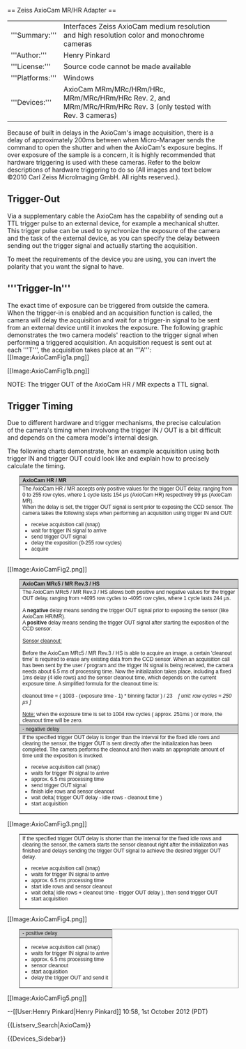 == Zeiss AxioCam MR/HR Adapter ==

<table><tr><td>
'''Summary:'''</td><td>Interfaces Zeiss AxioCam medium resolution and high resolution color and monochrome cameras</td></tr>
<tr><td>'''Author:'''</td><td>Henry Pinkard</td></tr>
<tr><td>'''License:'''</td><td>Source code cannot be made available</td></tr> 
<tr><td>'''Platforms:'''</td><td>Windows</td></tr>
<tr><td>'''Devices:'''</td><td>AxioCam MRm/MRc/HRm/HRc, MRm/MRc/HRm/HRc Rev. 2, and MRm/MRc/HRm/HRc Rev. 3 (only tested with Rev. 3 cameras) </td></tr>
</table>


Because of built in delays in the AxioCam's image acquisition, there is a delay of approximately 200ms between when Micro-Manager sends the command to open the shutter and when the AxioCam's exposure begins. If over exposure of the sample is a concern, it is highly recommended that hardware triggering is used with these cameras. Refer to the below descriptions of hardware triggering to do so (All images and text below ©2010 Carl Zeiss MicroImaging GmbH. All rights reserved.).


<h2>Trigger-Out</h2>

<p>Via a supplementary cable the AxioCam has the capability of sending out a
TTL trigger pulse to an external device, for example a mechanical shutter. This
trigger pulse can be used to synchronize
the exposure of the camera and the task of the external device, as you can
specify the delay between sending out
the trigger signal and actually starting the acquisition.</p>

<p>To meet the requirements of the device you are using, you can
invert the polarity that you want the
signal to have.</p>

<h2>'''Trigger-In'''</h2>

The exact time of exposure can be triggered from outside the camera. When the trigger-in is enabled and an acquisition function is called, the camera will delay the acquisition and wait for a trigger-in signal to be sent from an external device until it invokes the exposure.
The following graphic demonstrates the two camera models' reaction to the trigger signal when performing a triggered acquisition. An acquisition request is sent out at each '''T''', the acquisition takes place at an '''A''':
[[Image:AxioCamFig1a.png]]

[[Image:AxioCamFig1b.png]]

NOTE: The trigger OUT of the AxioCam HR / MR expects a TTL signal.



<h2>Trigger Timing</h2>

<p>Due to different hardware and trigger mechanisms, the precise calculation of
the camera's timing when involvong the trigger IN / OUT is a bit difficult and
depends on the camera model's internal design.</p>

<p>The following charts demonstrate, how an example acquisition using both
trigger IN and trigger OUT could look like and explain how to precisely
calculate the timing.</p>

<table border=1 bordercolor=#999999 cellpadding=5 cellspacing=0
       style='margin:10pt 20pt 10pt; font-family:sans-serif; font-size:9pt'>
<tr>
<td bgcolor=#CCCCCC><b>AxioCam HR / MR</b></td>
</tr>

<tr>
<td>The AxioCam HR / MR accepts only positive values for the trigger OUT delay, ranging from 0 to 255 row cyles,
where 1 cycle lasts 154 &micro;s (AxioCam HR) respectively 99 &micro;s (AxioCam MR).<br />
When the delay is set, the trigger OUT signal is sent prior to exposing the CCD sensor. The camera takes the
following steps when performing an acquisition using trigger IN and OUT:<br />
<ul>
<li>receive acquisition call (snap)</li>
<li>wait for trigger IN signal to arrive</li>
<li>send trigger OUT signal</li>
<li>delay the exposition (0-255 row cycles)</li>
<li>acquire</li>
</ul></td>
</tr>

</table>


[[Image:AxioCamFig2.png]]



<table border=1 bordercolor=#999999 cellpadding=5 cellspacing=0
       style='margin:10pt 20pt 10pt; font-family:sans-serif; font-size:9pt'>

<tr>
<td bgcolor=#CCCCCC><b>AxioCam MRc5 / MR Rev.3 / HS</b></td>
</tr>

<tr>
<td>The AxioCam MRc5 / MR Rev.3 / HS allows both positive and negative values for the trigger OUT delay, ranging from +4095 row cycles
to -4095 row cyles, where 1 cycle lasts 244 &micro;s.<br />
&nbsp;<br />
A <b>negative</b> delay means sending the trigger OUT signal prior to exposing the sensor (like AxioCam HR/MR).<br />
A <b>positive</b> delay means sending the trigger OUT signal after starting the exposition of the CCD sensor.<br />
&nbsp;<br />
<u>Sensor cleanout:</u><br />
&nbsp;<br />
Before the AxioCam MRc5 / MR Rev.3 / HS is able to acquire an image, a certain 'cleanout time' is required to erase any existing data
from the CCD sensor. When an acquisition call has been sent by the user / program and the trigger IN signal is being
received, the camera needs about 6.5 ms of processing time. Now the initialization takes place, including a fixed 1ms
delay (4 idle rows) and the sensor cleanout time, which depends on the current exposure time. A simplified formula for
the cleanout time is:<br />
&nbsp;<br />
cleanout time = ( 1003 - (exposure time - 1) * binning factor ) / 23&nbsp;&nbsp;&nbsp;&nbsp;<em>[ unit: row cycles = 250 &micro;s ]</em><br />
&nbsp;<br />
<u>Note:</u> when the exposure time is set to 1004 row cycles ( approx. 251ms ) or more, the cleanout time will be zero.</td>
</tr>


<tr>
<td bgcolor=#CCCCCC>- negative delay<br />
</tr>

<tr>
<td>If the specified trigger OUT delay is longer than the interval for the fixed idle rows and clearing the sensor,
the trigger OUT is sent directly after the initialization has been completed. The camera performs the cleanout
and then waits an appropriate amount of time until the exposition is invoked.<br />
<ul>
<li>receive acquisition call (snap)</li>
<li>waits for trigger IN signal to arrive</li>
<li>approx. 6.5 ms processing time</li>
<li>send trigger OUT signal
<li>finish idle rows and sensor cleanout</li>
<li>wait delta( trigger OUT delay - idle rows - cleanout time )</li>
<li>start acquisition</li>
</ul></td>
</tr>

</table>


[[Image:AxioCamFig3.png]]


<table border=1 bordercolor=#999999 cellpadding=5 cellspacing=0
       style='margin:10pt 20pt 10pt; font-family:sans-serif; font-size:9pt'>
<tr>
<td>If the specified trigger OUT delay is shorter than the interval for the fixed idle rows and clearing the sensor,
the camera starts the sensor cleanout right after the initialization was finished and delays sending the trigger
OUT signal to achieve the desired trigger OUT delay.<br />
<ul>
<li>receive acquisition call (snap)</li>
<li>waits for trigger IN signal to arrive</li>
<li>approx. 6.5 ms processing time</li>
<li>start idle rows and sensor cleanout</li>
<li>wait delta( idle rows + cleanout time - trigger OUT delay ), then send trigger OUT
<li>start acquisition</li>
</ul></td>
</tr>

</table>


[[Image:AxioCamFig4.png]]


<table border=1 bordercolor=#999999 cellpadding=5 cellspacing=0
       style='margin:10pt 20pt 10pt; font-family:sans-serif; font-size:9pt'>

<tr>
<td bgcolor=#CCCCCC>- positive delay</td>
</tr>

<tr>
<td><ul>
<li>receive acquisition call (snap)</li>
<li>waits for trigger IN signal to arrive</li>
<li>approx. 6.5 ms processing time</li>
<li>sensor cleanout</li>
<li>start acquisition</li>
<li>delay the trigger OUT and send it</li>
</ul></td>
</tr>

</table>


[[Image:AxioCamFig5.png]]



--[[User:Henry Pinkard|Henry Pinkard]] 10:58, 1st October 2012 (PDT)

{{Listserv_Search|AxioCam}}


{{Devices_Sidebar}}
